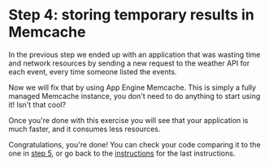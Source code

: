 # Step 4: storing temporary results in Memcache

In the previous step we ended up with an application that was wasting time
and network resources by sending a new request to the weather API for each event,
every time someone listed the events.

Now we will fix that by using App Engine Memcache. This is simply a fully
managed Memcache instance, you don't need to do anything to start using it!
Isn't that cool?

Once you're done with this exercise you will see that your application is much faster,
and it consumes less resources.

Congratulations, you're done! You can check your code comparing it to the one in
[step 5](../step5), or go back to the [instructions](../../section09/README.md#congratulations)
for the last instructions.
